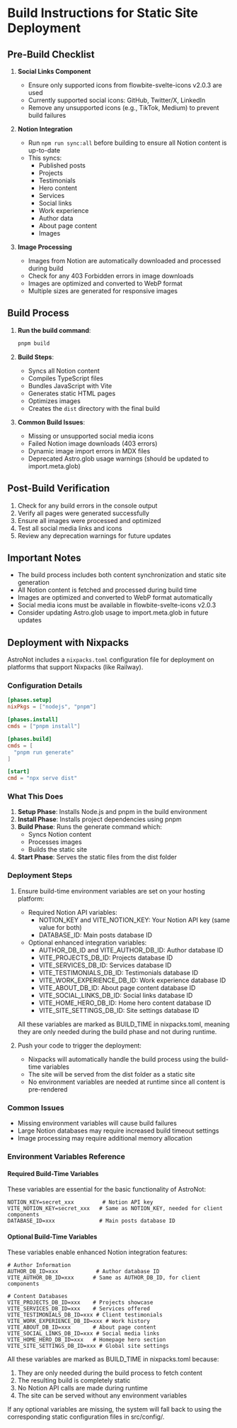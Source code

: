 # Build Instructions for Static Site Deployment

## Pre-Build Checklist

1. **Social Links Component**
   - Ensure only supported icons from flowbite-svelte-icons v2.0.3 are used
   - Currently supported social icons: GitHub, Twitter/X, LinkedIn
   - Remove any unsupported icons (e.g., TikTok, Medium) to prevent build failures

2. **Notion Integration**
   - Run `npm run sync:all` before building to ensure all Notion content is up-to-date
   - This syncs:
     - Published posts
     - Projects
     - Testimonials
     - Hero content
     - Services
     - Social links
     - Work experience
     - Author data
     - About page content
     - Images

3. **Image Processing**
   - Images from Notion are automatically downloaded and processed during build
   - Check for any 403 Forbidden errors in image downloads
   - Images are optimized and converted to WebP format
   - Multiple sizes are generated for responsive images

## Build Process

1. **Run the build command**:
   ```bash
   pnpm build
   ```

2. **Build Steps**:
   - Syncs all Notion content
   - Compiles TypeScript files
   - Bundles JavaScript with Vite
   - Generates static HTML pages
   - Optimizes images
   - Creates the `dist` directory with the final build

3. **Common Build Issues**:
   - Missing or unsupported social media icons
   - Failed Notion image downloads (403 errors)
   - Dynamic image import errors in MDX files
   - Deprecated Astro.glob usage warnings (should be updated to import.meta.glob)

## Post-Build Verification

1. Check for any build errors in the console output
2. Verify all pages were generated successfully
3. Ensure all images were processed and optimized
4. Test all social media links and icons
5. Review any deprecation warnings for future updates

## Important Notes

- The build process includes both content synchronization and static site generation
- All Notion content is fetched and processed during build time
- Images are optimized and converted to WebP format automatically
- Social media icons must be available in flowbite-svelte-icons v2.0.3
- Consider updating Astro.glob usage to import.meta.glob in future updates

## Deployment with Nixpacks

AstroNot includes a `nixpacks.toml` configuration file for deployment on platforms that support Nixpacks (like Railway).

### Configuration Details

```toml
[phases.setup]
nixPkgs = ["nodejs", "pnpm"]

[phases.install]
cmds = ["pnpm install"]

[phases.build]
cmds = [
  "pnpm run generate"
]

[start]
cmd = "npx serve dist"
```

### What This Does

1. **Setup Phase**: Installs Node.js and pnpm in the build environment
2. **Install Phase**: Installs project dependencies using pnpm
3. **Build Phase**: Runs the generate command which:
   - Syncs Notion content
   - Processes images
   - Builds the static site
4. **Start Phase**: Serves the static files from the dist folder

### Deployment Steps

1. Ensure build-time environment variables are set on your hosting platform:
   - Required Notion API variables:
     - NOTION_KEY and VITE_NOTION_KEY: Your Notion API key (same value for both)
     - DATABASE_ID: Main posts database ID
   - Optional enhanced integration variables:
     - AUTHOR_DB_ID and VITE_AUTHOR_DB_ID: Author database ID
     - VITE_PROJECTS_DB_ID: Projects database ID
     - VITE_SERVICES_DB_ID: Services database ID
     - VITE_TESTIMONIALS_DB_ID: Testimonials database ID
     - VITE_WORK_EXPERIENCE_DB_ID: Work experience database ID
     - VITE_ABOUT_DB_ID: About page content database ID
     - VITE_SOCIAL_LINKS_DB_ID: Social links database ID
     - VITE_HOME_HERO_DB_ID: Home hero content database ID
     - VITE_SITE_SETTINGS_DB_ID: Site settings database ID

   All these variables are marked as BUILD_TIME in nixpacks.toml, meaning they are only needed during the build phase and not during runtime.

2. Push your code to trigger the deployment:
   - Nixpacks will automatically handle the build process using the build-time variables
   - The site will be served from the dist folder as a static site
   - No environment variables are needed at runtime since all content is pre-rendered

### Common Issues

- Missing environment variables will cause build failures
- Large Notion databases may require increased build timeout settings
- Image processing may require additional memory allocation

### Environment Variables Reference

#### Required Build-Time Variables
These variables are essential for the basic functionality of AstroNot:
```
NOTION_KEY=secret_xxx         # Notion API key
VITE_NOTION_KEY=secret_xxx   # Same as NOTION_KEY, needed for client components
DATABASE_ID=xxx              # Main posts database ID
```

#### Optional Build-Time Variables
These variables enable enhanced Notion integration features:
```
# Author Information
AUTHOR_DB_ID=xxx            # Author database ID
VITE_AUTHOR_DB_ID=xxx      # Same as AUTHOR_DB_ID, for client components

# Content Databases
VITE_PROJECTS_DB_ID=xxx    # Projects showcase
VITE_SERVICES_DB_ID=xxx    # Services offered
VITE_TESTIMONIALS_DB_ID=xxx # Client testimonials
VITE_WORK_EXPERIENCE_DB_ID=xxx # Work history
VITE_ABOUT_DB_ID=xxx       # About page content
VITE_SOCIAL_LINKS_DB_ID=xxx # Social media links
VITE_HOME_HERO_DB_ID=xxx   # Homepage hero section
VITE_SITE_SETTINGS_DB_ID=xxx # Global site settings
```

All these variables are marked as BUILD_TIME in nixpacks.toml because:
1. They are only needed during the build process to fetch content
2. The resulting build is completely static
3. No Notion API calls are made during runtime
4. The site can be served without any environment variables

If any optional variables are missing, the system will fall back to using the corresponding static configuration files in src/config/.
